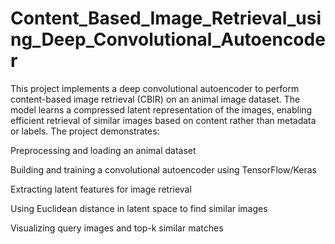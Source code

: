 # Content_Based_Image_Retrieval_using_Deep_Convolutional_Autoencoder
This project implements a deep convolutional autoencoder to perform content-based image retrieval (CBIR) on an animal image dataset. The model learns a compressed latent representation of the images, enabling efficient retrieval of similar images based on content rather than metadata or labels. The project demonstrates:

Preprocessing and loading an animal dataset

Building and training a convolutional autoencoder using TensorFlow/Keras

Extracting latent features for image retrieval

Using Euclidean distance in latent space to find similar images

Visualizing query images and top-k similar matches
